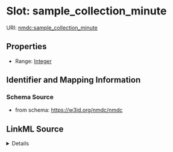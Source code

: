 # Slot: sample_collection_minute

URI: [nmdc:sample_collection_minute](https://w3id.org/nmdc/sample_collection_minute)



<!-- no inheritance hierarchy -->







## Properties

* Range: [Integer](Integer.md)





## Identifier and Mapping Information







### Schema Source


* from schema: https://w3id.org/nmdc/nmdc




## LinkML Source

<details>
```yaml
name: sample_collection_minute
from_schema: https://w3id.org/nmdc/nmdc
rank: 1000
alias: sample_collection_minute
range: integer

```
</details>
